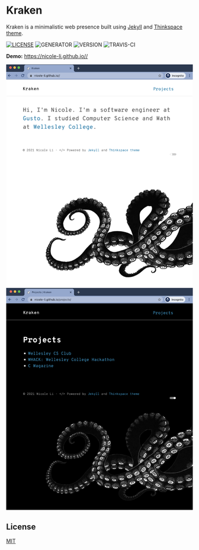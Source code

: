 # Kraken

Kraken is a minimalistic web presence built using [Jekyll](https://jekyllrb.com/) and [Thinkspace theme](https://github.com/heiswayi/thinkspace). 

[![LICENSE](https://img.shields.io/badge/license-MIT-blue.svg)](LICENSE) ![GENERATOR](https://img.shields.io/badge/made_with-jekyll-blue.svg) ![VERSION](https://img.shields.io/badge/current_version-2.5-green.svg) ![TRAVIS-CI](https://travis-ci.org/heiswayi/thinkspace.svg?branch=master)

**Demo:** https://nicole-li.github.io//

![HOME PAGE](assets/images/home.png)
![PROJECTS](assets/images/projects.png)

## License

[MIT](LICENSE)
